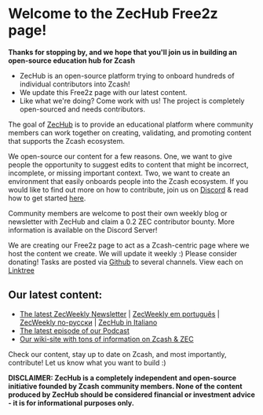 # Welcome to the ZecHub Free2z page! 

**Thanks for stopping by, and we hope that you'll join us in building an open-source education hub for Zcash**

- ZecHub is an open-source platform trying to onboard hundreds of individual contributors into Zcash!
- We update this Free2z page with our latest content.
- Like what we're doing? Come work with us! The project is completely open-sourced and needs contributors.

The goal of [ZecHub](http://zechub.xyz) is to provide an educational platform where community members can work together on creating, validating, and promoting content that supports the Zcash ecosystem.

We open-source our content for a few reasons. One, we want to give people the opportunity to suggest edits to content that might be incorrect, incomplete, or missing important context. Two, we want to create an environment that easily onboards people into the Zcash ecosystem. If you would like to find out more on how to contribute, join us on [Discord](https://discord.gg/zcash) & read how to get started [here](https://wiki.zechub.xyz/contribute).

Community members are welcome to post their own weekly blog or newsletter with ZecHub and claim a 0.2 ZEC contributor bounty. More information is available on the Discord Server!

We are creating our Free2z page to act as a Zcash-centric page where we host the content we create. We will update it weekly :) Please consider donating!
Tasks are posted via [Github](https://github.com/zechub/zechub/issues) to several channels. View each on [Linktree](https://linktr.ee/zechub)


## Our latest content:

- [The latest ZecWeekly Newsletter](https://zechub.substack.com/p/zecweekly-37) | [ZecWeekly em português](https://zechubrazil.substack.com/p/zecweekly-37) | [ZecWeekly по-русски](https://prozcash.ru/novosti-zcash-37) | [ZecHub in Italiano](https://zechubit.substack.com/p/zecweekly-37) 
- [The latest episode of our Podcast](https://www.youtube.com/watch?v=ILdMTGtVOD4)
- [Our wiki-site with tons of information on Zcash & ZEC](https://wiki.zechub.xyz/)

Check our content, stay up to date on Zcash, and most importantly, contribute! Let us know what you want to build :)

**DISCLAIMER: ZecHub is a completely independent and open-source initiative founded by Zcash community members. None of the content produced by ZecHub should be considered financial or investment advice - it is for informational purposes only.**
